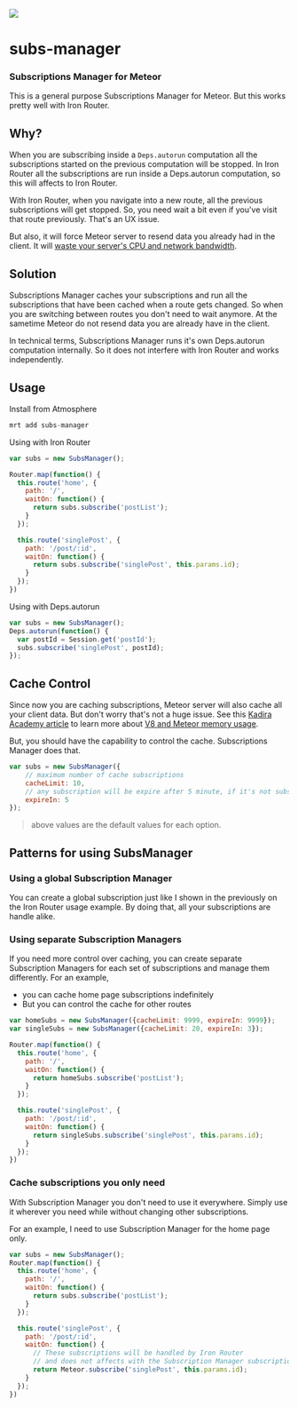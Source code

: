 [![](https://api.travis-ci.org/meteorhacks/subs-manager.svg)](https://travis-ci.org/meteorhacks/subs-manager)

# subs-manager
### Subscriptions Manager for Meteor

This is a general purpose Subscriptions Manager for Meteor. But this works pretty well with Iron Router.

## Why?

When you are subscribing inside a `Deps.autorun` computation all the subscriptions started on the previous computation will be stopped.
In Iron Router all the subscriptions are run inside a Deps.autorun computation, so this will affects to Iron Router.

With Iron Router, when you navigate into a new route, all the previous subscriptions will get stopped.
So, you need wait a bit even if you've visit that route previously. That's an UX issue.

But also, it will force Meteor server to resend data you already had in the client. It will [waste your server's CPU and network bandwidth](https://kadira.io/academy/reduce-bandwidth-and-cpu-waste/).

## Solution

Subscriptions Manager caches your subscriptions and run all the subscriptions that have been cached when a route gets changed. So when you are switching between routes you don't need to wait anymore. At the sametime Meteor do not resend data you are already have in the client.

In technical terms, Subscriptions Manager runs it's own Deps.autorun computation internally. So it does not interfere with Iron Router and works independently.

## Usage

Install from Atmosphere

~~~js
mrt add subs-manager
~~~

Using with Iron Router

~~~js
var subs = new SubsManager();

Router.map(function() {
  this.route('home', {
    path: '/',
    waitOn: function() {
      return subs.subscribe('postList');
    }
  });

  this.route('singlePost', {
    path: '/post/:id',
    waitOn: function() {
      return subs.subscribe('singlePost', this.params.id);
    }
  });
})
~~~

Using with Deps.autorun

~~~js
var subs = new SubsManager();
Deps.autorun(function() {
  var postId = Session.get('postId');
  subs.subscribe('singlePost', postId);
});
~~~

## Cache Control

Since now you are caching subscriptions, Meteor server will also cache all your client data. But don't worry that's not a huge issue. See this [Kadira Academy article](https://kadira.io/academy/optimize-memory-usage/) to learn more about [V8 and Meteor memory usage](https://kadira.io/academy/optimize-memory-usage/).

But, you should have the capability to control the cache. Subscriptions Manager does that.

~~~js
var subs = new SubsManager({
    // maximum number of cache subscriptions
    cacheLimit: 10,
    // any subscription will be expire after 5 minute, if it's not subscribed again
    expireIn: 5
});
~~~

> above values are the default values for each option.

## Patterns for using SubsManager

### Using a global Subscription Manager

You can create a global subscription just like I shown in the previously on the Iron Router usage example. By doing that, all your subscriptions are handle alike.

### Using separate Subscription Managers

If you need more control over caching, you can create separate Subscription Managers for each set of subscriptions and manage them differently. For an example,

* you can cache home page subscriptions indefinitely
* But you can control the cache for other routes

~~~js
var homeSubs = new SubsManager({cacheLimit: 9999, expireIn: 9999});
var singleSubs = new SubsManager({cacheLimit: 20, expireIn: 3});

Router.map(function() {
  this.route('home', {
    path: '/',
    waitOn: function() {
      return homeSubs.subscribe('postList');
    }
  });

  this.route('singlePost', {
    path: '/post/:id',
    waitOn: function() {
      return singleSubs.subscribe('singlePost', this.params.id);
    }
  });
})
~~~

### Cache subscriptions you only need

With Subscription Manager you don't need to use it everywhere. Simply use it wherever you need while without changing other subscriptions.

For an example, I need to use Subscription Manager for the home page only.

~~~js
var subs = new SubsManager();
Router.map(function() {
  this.route('home', {
    path: '/',
    waitOn: function() {
      return subs.subscribe('postList');
    }
  });

  this.route('singlePost', {
    path: '/post/:id',
    waitOn: function() {
      // These subscriptions will be handled by Iron Router
      // and does not affects with the Subscription Manager subscriptions
      return Meteor.subscribe('singlePost', this.params.id);
    }
  });
})
~~~
